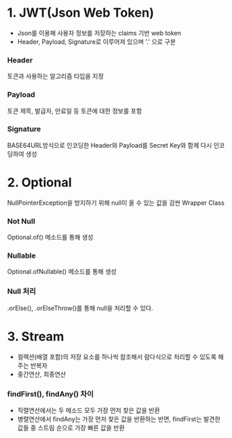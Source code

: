 # 1. JWT(Json Web Token)
 - Json를 이용해 사용자 정보를 저장하는 claims 기반 web token
 - Header, Payload, Signature로 이루어져 있으며 '.' 으로 구분
### Header
토큰과 사용하는 알고리즘 타입을 지정
### Payload
토큰 제목, 발급자, 만료일 등 토큰에 대한 정보를 포함
### Signature
BASE64URL방식으로 인코딩한 Header와 Payload를 Secret Key와 함께 다시 인코딩하여 생성

# 2. Optional
NullPointerException을 방지하기 위해 null이 올 수 있는 값을 감싼 Wrapper Class

### Not Null
Optional.of() 메소드를 통해 생성
### Nullable
Optional.ofNullable() 메소드를 통해 생성
### Null 처리
.orElse(), .orElseThrow()를 통해 null을 처리할 수 있다.

# 3. Stream
 - 컬렉션(배열 포함)의 저장 요소를 하나씩 참조해서 람다식으로 처리할 수 있도록 해주는 반복자
 - 중간연산, 최종연산
### findFirst(), findAny() 차이
 - 직렬연산에서는 두 메소드 모두 가장 먼저 찾은 값을 반환
 - 병렬연산에서 findAny는 가장 먼저 찾은 값을 반환하는 반면, findFirst는 발견한 값들 중 스트림 순으로 가장 빠른 값을 반환
